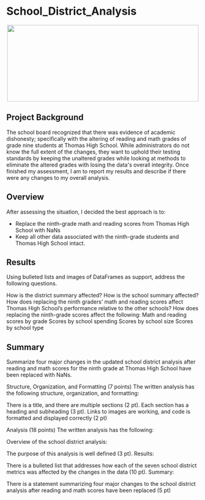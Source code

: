 # School_District_Analysis

<p align = "center">
<img src = "https://www.futurity.org/wp/wp-content/uploads/2017/12/classroom-desks-blackboard_1600.jpg" width = "500" height = "200">
 </p>

## Project Background
The school board recognized that there was evidence of academic dishonesty; specifically with the altering of reading and math grades of grade nine students at Thomas High School. While administrators do not know the full extent of the changes, they want to uphold their testing standards by keeping the unaltered grades while looking at methods to eliminate the altered grades with losing the data's overall integrity. Once finished my assessment, I am to report my results and describe if there were any changes to my overall analysis.

## Overview
After assessing the situation, I decided the best approach is to:
- Replace the ninth-grade math and reading scores from Thomas High School with NaNs
- Keep all other data associated with the ninth-grade students and Thomas High School intact.


## Results
Using bulleted lists and images of DataFrames as support, address the following questions.

How is the district summary affected?
How is the school summary affected?
How does replacing the ninth graders’ math and reading scores affect Thomas High School’s performance relative to the other schools?
How does replacing the ninth-grade scores affect the following:
Math and reading scores by grade
Scores by school spending
Scores by school size
Scores by school type

## Summary
Summarize four major changes in the updated school district analysis after reading and math scores for the ninth grade at Thomas High School have been replaced with NaNs.


Structure, Organization, and Formatting (7 points)
The written analysis has the following structure, organization, and formatting:

There is a title, and there are multiple sections (2 pt).
Each section has a heading and subheading (3 pt).
Links to images are working, and code is formatted and displayed correctly (2 pt)

Analysis (18 points)
The written analysis has the following:

Overview of the school district analysis:

The purpose of this analysis is well defined (3 pt).
Results:

There is a bulleted list that addresses how each of the seven school district metrics was affected by the changes in the data (10 pt).
Summary:

There is a statement summarizing four major changes to the school district analysis after reading and math scores have been replaced (5 pt)
